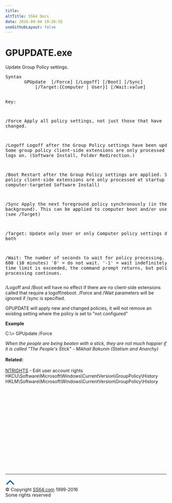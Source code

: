 ```yaml
---
title:
altTitle: SS64 Docs
date: 2016-09-04 19:26:55
useGithubLayout: false
---
```

<!-- #BeginLibraryItem "/Library/head_nt.lbi" --><!-- #EndLibraryItem --><h1>GPUPDATE.exe</h1> 
<p>Update Group Policy settings.</p>
<pre>Syntax
       GPUpdate  [/Force] [/Logoff] [/Boot] [/Sync]
           [/Target:{Computer | User}] [/Wait:<i>value</i>]

Key:

   /Force         Apply all policy settings, not just those that have changed.

   /Logoff        Logoff after the Group Policy settings have been updated. 
                  Some group policy client-side extensions are only processed when a
                  user logs on. (Software Install, Folder Redirection.)

   /Boot          Restart after the Group Policy settings are applied. 
                  Some group policy client-side extensions are only processed at startup
                  (e.g. computer-targeted Software Install)

   /Sync          Apply the next foreground policy synchronously (in the background).
                  This can be applied to computer boot and/or user logon. (see /Target)

   /Target:       Update only User or only Computer policy settings
                  default = both

   /Wait:          The number of seconds to wait for policy processing.
                  default = 600 (10 minutes)
                  '0'  = do not wait.
                  '-1' = wait indefinitely.
                  If the time limit is exceeded, the command prompt returns,
                  but policy processing continues.</pre>
<p>/Logoff and /Boot will have no effect if there are no client-side extensions called that require a logoff/reboot. /Force and /Wait parameters will be ignored if /sync is specified. </p>
<p> GPUPDATE will apply new and changed policies, it will not remove an existing setting <span class="body">where the policy is set to "not configured" </span></p>
<p><span class="body"><b>Example</b></span></p>
<p><span class="code">C:\&gt; GPUpdate /Force</span></p>
<p><span class="quote"><i>When the people are being beaten with a stick, they are not much happier if it is called "The People's Stick" - Mikhail Bakunin (Statism and Anarchy)</i></span><span class="body"><i><br>
  </i> <br>
  </span> <b>Related:</b><br>
  <br>
<a href="ntrights.html">NTRIGHTS</a> - Edit user account rights<br>
HKCU\Software\Microsoft\Windows\CurrentVersion\GroupPolicy\History<br>
HKLM\Software\Microsoft\Windows\CurrentVersion\GroupPolicy\History</p><!-- #BeginLibraryItem "/Library/foot_nt.lbi" --><p>
<!-- windows300 -->
<ins class="adsbygoogle" style="display:inline-block;width:300px;height:250px" data-ad-client="ca-pub-6140977852749469" data-ad-slot="7649547908"></ins>
<script>
(adsbygoogle = window.adsbygoogle || []).push({});
</script></p>
<hr>
<div id="bl" class="footer"><a href="gpupdate.html#"><img src="../images/top.png" width="30" height="22" alt="Back to the Top"></a></div>
<div id="br" class="footer, tagline">© Copyright <a href="http://ss64.com/">SS64.com</a> 1999-2016<br>
Some rights reserved</div><!-- #EndLibraryItem -->

